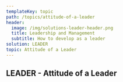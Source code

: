 ```yaml
---
templateKey: topic
path: /topics/attitude-of-a-leader
header:
  image: /img/solutions-leader-header.png
  title: Leadership and Management
  subtitle: How to develop as a leader
solution: LEADER
topic: Attitude of a Leader
---
```


## LEADER - Attitude of a Leader
